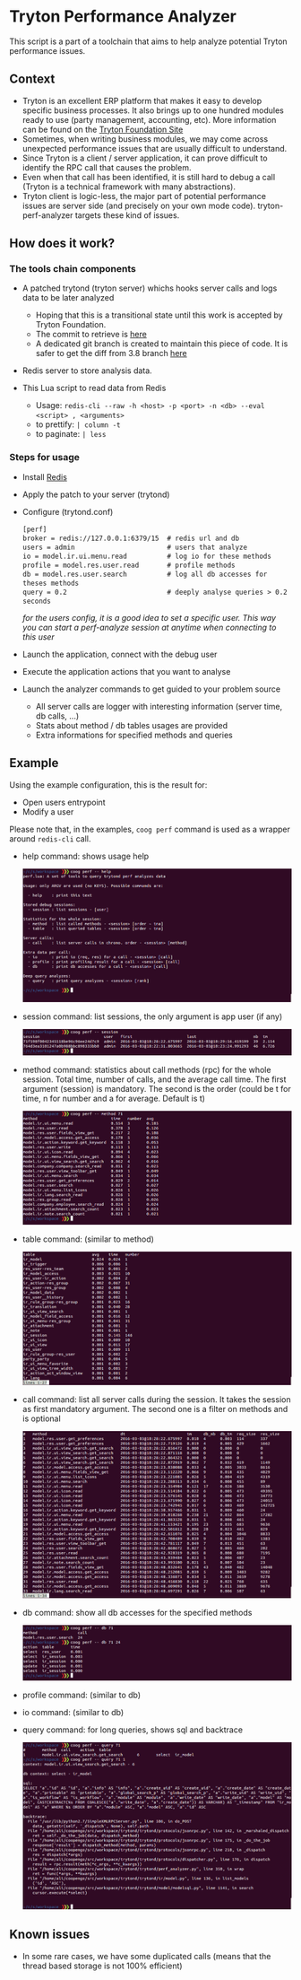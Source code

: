 # Tryton Performance Analyzer

This script is a part of a toolchain that aims to help analyze potential
Tryton performance issues.

## Context

- Tryton is an excellent ERP platform that makes it easy to develop specific
  business processes. It also brings up to one hundred modules ready to use
  (party management, accounting, etc). More information can be found on the [Tryton Foundation Site](http://www.tryton.org/)
- Sometimes, when writing business modules, we may come across unexpected
  performance issues that are usually difficult to understand.
- Since Tryton is a client / server application, it can prove difficult to
  identify the RPC call that causes the problem.
- Even when that call has been identified, it is still hard to debug a call
  (Tryton is a technical framework with many abstractions).
- Tryton client is logic-less, the major part of potential performance issues
  are server side (and precisely on your own mode code).
  tryton-perf-analyzer targets these kind of issues.

## How does it work?

### The tools chain components

- A patched trytond (tryton server) whichs hooks server calls and logs data to
  be later analyzed
    - Hoping that this is a transitional state until this work is accepted by
      Tryton Foundation.
    - The commit to retrieve is [here](https://github.com/coopengo/trytond/commit/ce6d272f22197d690eb3e66ed3941c72e2429b56)
    - A dedicated git branch is created to maintain this piece of code. It is
      safer to get the diff from 3.8 branch [here](https://github.com/coopengo/trytond/compare/3.8...perf-analyzer)

- Redis server to store analysis data.

- This Lua script to read data from Redis
    - Usage: `redis-cli --raw -h <host> -p <port> -n <db> --eval <script> , <arguments>`
    - to prettify: `| column -t`
    - to paginate: `| less`

### Steps for usage

- Install [Redis](http://redis.io/)
- Apply the patch to your server (trytond)
- Configure (trytond.conf)

    ```
    [perf]
    broker = redis://127.0.0.1:6379/15  # redis url and db
    users = admin                       # users that analyze
    io = model.ir.ui.menu.read          # log io for these methods
    profile = model.res.user.read       # profile methods
    db = model.res.user.search          # log all db accesses for theses methods
    query = 0.2                         # deeply analyse queries > 0.2 seconds
    ```

    *for the users config, it is a good idea to set a specific user.
	This way you can start a perf-analyze session at anytime when connecting
    to this user*

- Launch the application, connect with the debug user
- Execute the application actions that you want to analyse
- Launch the analyzer commands to get guided to your problem source
    - All server calls are logger with interesting information (server time, db
      calls, ...)
    - Stats about method / db tables usages are provided
    - Extra informations for specified methods and queries

## Example

Using the example configuration, this is the result for:
- Open users entrypoint
- Modify a user

Please note that, in the examples, `coog perf` command is used as a wrapper
around `redis-cli` call.

- help command: shows usage help

    ![help](img/help.png)

- session command: list sessions, the only argument is app user (if any)

    ![session](img/session.png)

- method command: statistics about call methods (rpc) for the whole session.
  Total time, number of calls, and the average call time. The first argument
  (session) is mandatory. The second is the order (could be t for time, n for
  number and a for average. Default is t)

    ![method](img/method.png)

- table command: (similar to method)

    ![table](img/table.png)

- call command: list all server calls during the session. It takes the session
  as first mandatory argument. The second one is a filter on methods and is
  optional

    ![call](img/call.png)

- db command: show all db accesses for the specified methods

    ![db](img/db.png)

- profile command: (similar to db)
- io command: (similar to db)

- query command: for long queries, shows sql and backtrace

    ![query](img/query.png)

## Known issues

- In some rare cases, we have some duplicated calls (means that the thread based
  storage is not 100% efficient)
